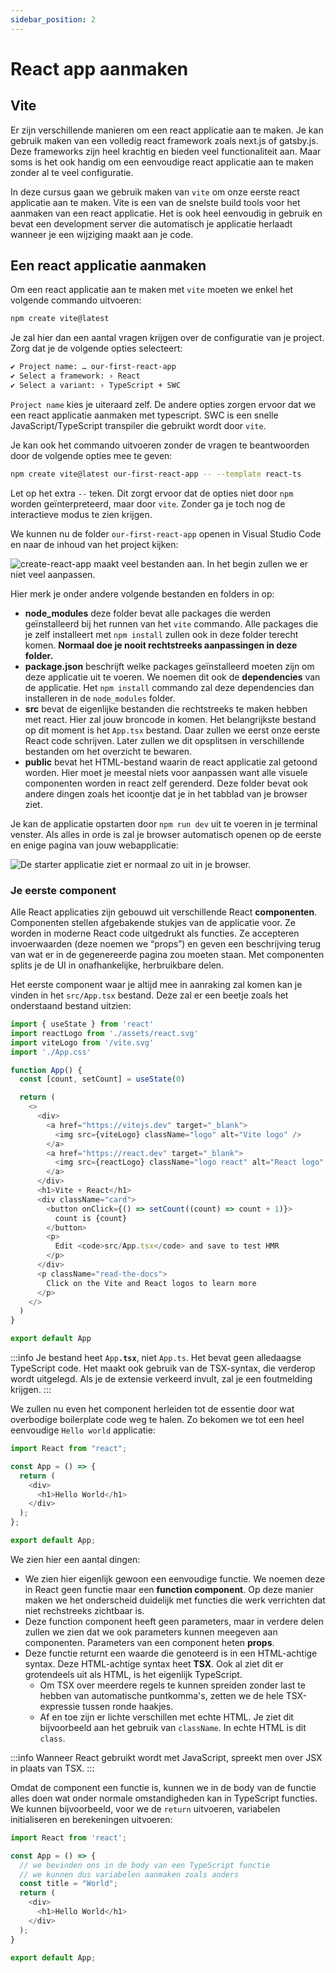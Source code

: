 ```yaml
---
sidebar_position: 2
---
```


# React app aanmaken

## Vite

Er zijn verschillende manieren om een react applicatie aan te maken. Je kan gebruik maken van een volledig react framework zoals next.js of gatsby.js. Deze frameworks zijn heel krachtig en bieden veel functionaliteit aan. Maar soms is het ook handig om een eenvoudige react applicatie aan te maken zonder al te veel configuratie. 

In deze cursus gaan we gebruik maken van `vite` om onze eerste react applicatie aan te maken. Vite is een van de snelste build tools voor het aanmaken van een react applicatie. Het is ook heel eenvoudig in gebruik en bevat een development server die automatisch je applicatie herlaadt wanneer je een wijziging maakt aan je code.

## Een react applicatie aanmaken

Om een react applicatie aan te maken met `vite` moeten we enkel het volgende commando uitvoeren:

```bash
npm create vite@latest
```

Je zal hier dan een aantal vragen krijgen over de configuratie van je project. Zorg dat je de volgende opties selecteert:

```bash
✔ Project name: … our-first-react-app
✔ Select a framework: › React
✔ Select a variant: › TypeScript + SWC
```

`Project name` kies je uiteraard zelf. De andere opties zorgen ervoor dat we een react applicatie aanmaken met typescript. SWC is een snelle JavaScript/TypeScript transpiler die gebruikt wordt door `vite`. 

Je kan ook het commando uitvoeren zonder de vragen te beantwoorden door de volgende opties mee te geven:

```bash
npm create vite@latest our-first-react-app -- --template react-ts
```

Let op het extra `--` teken. Dit zorgt ervoor dat de opties niet door `npm` worden geïnterpreteerd, maar door `vite`. Zonder ga je toch nog de interactieve modus te zien krijgen.

We kunnen nu de folder `our-first-react-app` openen in Visual Studio Code en naar de inhoud van het project kijken:

![create-react-app maakt veel bestanden aan. In het begin zullen we er niet veel aanpassen.](img/react-project-folder-contents.png)

Hier merk je onder andere volgende bestanden en folders in op:

* **node\_modules** deze folder bevat alle packages die werden geïnstalleerd bij het runnen van het `vite` commando. Alle packages die je zelf installeert met `npm install` zullen ook in deze folder terecht komen. **Normaal doe je nooit rechtstreeks aanpassingen in deze folder.**
* **package.json** beschrijft welke packages geïnstalleerd moeten zijn om deze applicatie uit te voeren. We noemen dit ook de **dependencies** van de applicatie. Het `npm install` commando zal deze dependencies dan installeren in de `node_modules` folder.
* **src** bevat de eigenlijke bestanden die rechtstreeks te maken hebben met react. Hier zal jouw broncode in komen. Het belangrijkste bestand op dit moment is het `App.tsx` bestand. Daar zullen we eerst onze eerste React code schrijven. Later zullen we dit opsplitsen in verschillende bestanden om het overzicht te bewaren.
* **public** bevat het HTML-bestand waarin de react applicatie zal getoond worden. Hier moet je meestal niets voor aanpassen want alle visuele componenten worden in react zelf gerenderd. Deze folder bevat ook andere dingen zoals het icoontje dat je in het tabblad van je browser ziet.

Je kan de applicatie opstarten door `npm run dev` uit te voeren in je terminal venster. Als alles in orde is zal je browser automatisch openen op de eerste en enige pagina van jouw webapplicatie:

![De starter applicatie ziet er normaal zo uit in je browser.](img/screenshot-react-vite.png)

### Je eerste component

Alle React applicaties zijn gebouwd uit verschillende React **componenten**. Componenten stellen afgebakende stukjes van de applicatie voor. Ze worden in moderne React code uitgedrukt als functies. Ze accepteren invoerwaarden (deze noemen we “props”) en geven een beschrijving terug van wat er in de gegenereerde pagina zou moeten staan. Met componenten splits je de UI in onafhankelijke, herbruikbare delen.

Het eerste component waar je altijd mee in aanraking zal komen kan je vinden in het `src/App.tsx` bestand. Deze zal er een beetje zoals het onderstaand bestand uitzien:

```typescript
import { useState } from 'react'
import reactLogo from './assets/react.svg'
import viteLogo from '/vite.svg'
import './App.css'

function App() {
  const [count, setCount] = useState(0)

  return (
    <>
      <div>
        <a href="https://vitejs.dev" target="_blank">
          <img src={viteLogo} className="logo" alt="Vite logo" />
        </a>
        <a href="https://react.dev" target="_blank">
          <img src={reactLogo} className="logo react" alt="React logo" />
        </a>
      </div>
      <h1>Vite + React</h1>
      <div className="card">
        <button onClick={() => setCount((count) => count + 1)}>
          count is {count}
        </button>
        <p>
          Edit <code>src/App.tsx</code> and save to test HMR
        </p>
      </div>
      <p className="read-the-docs">
        Click on the Vite and React logos to learn more
      </p>
    </>
  )
}

export default App
```

:::info
Je bestand heet `App`**`.tsx`**, niet `App.ts`. Het bevat geen alledaagse TypeScript code. Het maakt ook gebruik van de TSX-syntax, die verderop wordt uitgelegd. Als je de extensie verkeerd invult, zal je een foutmelding krijgen.
:::

We zullen nu even het component herleiden tot de essentie door wat overbodige boilerplate code weg te halen. Zo bekomen we tot een heel eenvoudige `Hello world` applicatie:

```typescript codesandbox={"template": "react-starter", "filename": "src/App.tsx"}
import React from "react";

const App = () => {
  return (
    <div>
      <h1>Hello World</h1>
    </div>
  );
};

export default App;
```

We zien hier een aantal dingen:

* We zien hier eigenlijk gewoon een eenvoudige functie. We noemen deze in React geen functie maar een **function component**. Op deze manier maken we het onderscheid duidelijk met functies die werk verrichten dat niet rechstreeks zichtbaar is.
* Deze function component heeft geen parameters, maar in verdere delen zullen we zien dat we ook parameters kunnen meegeven aan componenten. Parameters van een component heten **props**.
* Deze functie returnt een waarde die genoteerd is in een HTML-achtige syntax. Deze HTML-achtige syntax heet **TSX**. Ook al ziet dit er grotendeels uit als HTML, is het eigenlijk TypeScript.
  * Om TSX over meerdere regels te kunnen spreiden zonder last te hebben van automatische puntkomma's, zetten we de hele TSX-expressie tussen ronde haakjes.
  * Af en toe zijn er lichte verschillen met echte HTML. Je ziet dit bijvoorbeeld aan het gebruik van `className`. In echte HTML is dit `class`.

:::info
Wanneer React gebruikt wordt met JavaScript, spreekt men over JSX in plaats van TSX.
:::

Omdat de component een functie is, kunnen we in de body van de functie alles doen wat onder normale omstandigheden kan in TypeScript functies. We kunnen bijvoorbeeld, voor we de `return` uitvoeren, variabelen initialiseren en berekeningen uitvoeren:

```typescript codesandbox={"template": "react-starter", "filename": "src/App.tsx"}
import React from 'react';

const App = () => {
  // we bevinden ons in de body van een TypeScript functie
  // we kunnen dus variabelen aanmaken zoals anders
  const title = "World";
  return (
    <div>
      <h1>Hello World</h1>
    </div>
  );
}

export default App;
```
